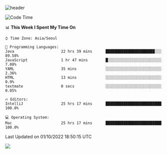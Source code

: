 ![header](https://capsule-render.vercel.app/api?type=Egg&color=timeAuto&height=300&section=header&text=PoPo&fontSize=90&animation=fadeIn)

  <!--START_SECTION:waka-->
![Code Time](http://img.shields.io/badge/Code%20Time-201%20hrs%207%20mins-blue)

📊 **This Week I Spent My Time On** 

```text
⌚︎ Time Zone: Asia/Seoul

💬 Programming Languages: 
Java                     22 hrs 39 mins      ██████████████████████░░░   89.58% 
JavaScript               1 hr 47 mins        █░░░░░░░░░░░░░░░░░░░░░░░░   7.08% 
YAML                     35 mins             ░░░░░░░░░░░░░░░░░░░░░░░░░   2.36% 
HTML                     13 mins             ░░░░░░░░░░░░░░░░░░░░░░░░░   0.9% 
textmate                 0 secs              ░░░░░░░░░░░░░░░░░░░░░░░░░   0.05%

🔥 Editors: 
IntelliJ                 25 hrs 17 mins      █████████████████████████   100.0%

💻 Operating System: 
Mac                      25 hrs 17 mins      █████████████████████████   100.0%

```


 Last Updated on 01/10/2022 18:50:15 UTC
<!--END_SECTION:waka-->



<img src="https://capsule-render.vercel.app/api?type=Egg&color=timeAuto&height=300&section=footer&text=PoPo&fontSize=90&animation=fadeIn&reversal=true" />
